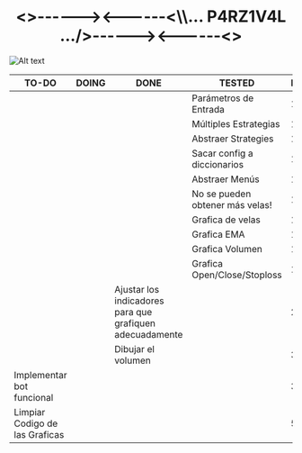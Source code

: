 <h1 align="center"><>------><------<\\... P4RZ1V4L .../>------><------<></h1>

![Alt text](https://www.gamersglobal.de/sites/gamersglobal.de/files/galerie/280/VirtuaVerse_03.jpg "p4rz1v4l")

| TO-DO                           | DOING | DONE                                                     | TESTED                          | PRIORITY |
|---------------------------------|-------|----------------------------------------------------------|---------------------------------|----------|
|                                 |       |                                                          | Parámetros de Entrada           | 1        |
|                                 |       |                                                          | Múltiples Estrategias           | 1        |
|                                 |       |                                                          | Abstraer Strategies             | 1        |
|                                 |       |                                                          | Sacar config a diccionarios     | 1        |
|                                 |       |                                                          | Abstraer Menús                  | 1        |
|                                 |       |                                                          | No se pueden obtener más velas! | 1        |
|                                 |       |                                                          | Grafica de velas                | 1        |
|                                 |       |                                                          | Grafica EMA                     | 1        |
|                                 |       |                                                          | Grafica Volumen                 | 1        |
|                                 |       |                                                          | Grafica Open/Close/Stoploss     | 1        |
|                                 |       | Ajustar los indicadores para que grafiquen adecuadamente |                                 | 2        |
|                                 |       | Dibujar el volumen                                       |                                 | 3        |
| Implementar bot funcional       |       |                                                          |                                 | 3        |
| Limpiar Codigo de las Graficas  |       |                                                          |                                 | 5        |

